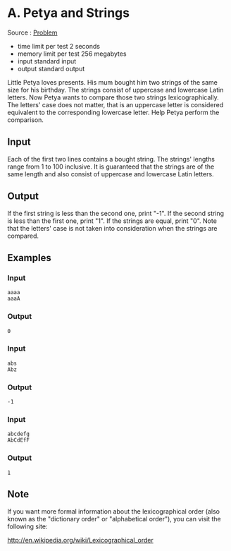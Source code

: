 # A. Petya and Strings

Source : [Problem](https://codeforces.com/problemset/problem/112/A)

-   time limit per test 2 seconds
-   memory limit per test 256 megabytes
-   input standard input
-   output standard output

Little Petya loves presents. His mum bought him two strings of the same size for his birthday. The strings consist of uppercase and lowercase Latin letters. Now Petya wants to compare those two strings lexicographically. The letters' case does not matter, that is an uppercase letter is considered equivalent to the corresponding lowercase letter. Help Petya perform the comparison.

## Input

Each of the first two lines contains a bought string. The strings' lengths range from 1 to 100 inclusive. It is guaranteed that the strings are of the same length and also consist of uppercase and lowercase Latin letters.

## Output

If the first string is less than the second one, print "-1". If the second string is less than the first one, print "1". If the strings are equal, print "0". Note that the letters' case is not taken into consideration when the strings are compared.

## Examples

### Input

    aaaa
    aaaA

### Output

    0

### Input

    abs
    Abz

### Output

    -1

### Input

    abcdefg
    AbCdEfF

### Output

    1

## Note

If you want more formal information about the lexicographical order (also known as the "dictionary order" or "alphabetical order"), you can visit the following site:

http://en.wikipedia.org/wiki/Lexicographical_order
